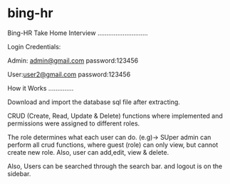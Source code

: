 # bing-hr
 
Bing-HR Take Home Interview
............................

Login Credentials:

Admin: admin@gmail.com
password:123456

User:user2@gmail.com
password:123456

How it Works
..............

Download and import the database sql file after extracting.

CRUD (Create, Read, Update & Delete) functions where implemented and permissions were assigned to different roles. 

The role determines what each user can do. (e.g)-> SUper admin can perform all crud functions, where guest (role) can only view, but cannot create new role. 
Also, user can add,edit, view & delete.

Also, Users can be searched through the search bar. and logout is on the sidebar.
